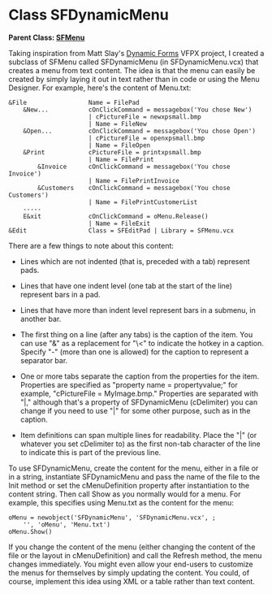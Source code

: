 # Class SFDynamicMenu

**Parent Class: [SFMenu](Class%20SFMenu.md)**

Taking inspiration from Matt Slay's [Dynamic Forms](https://github.com/mattslay/DynamicForms) VFPX project, I created a subclass of SFMenu called SFDynamicMenu (in SFDynamicMenu.vcx) that creates a menu from text content. The idea is that the menu can easily be created by simply laying it out in text rather than in code or using the Menu Designer. For example, here's the content of Menu.txt:

```
&File                 Name = FilePad
    &New...           cOnClickCommand = messagebox('You chose New')
                      | cPictureFile = newxpsmall.bmp
                      | Name = FileNew
    &Open...          cOnClickCommand = messagebox('You chose Open')
                      | cPictureFile = openxpsmall.bmp
                      | Name = FileOpen
    &Print            cPictureFile = printxpsmall.bmp
                      | Name = FilePrint
        &Invoice      cOnClickCommand = messagebox('You chose Invoice')
                      | Name = FilePrintInvoice
        &Customers    cOnClickCommand = messagebox('You chose Customers')
                      | Name = FilePrintCustomerList
    -----
    E&xit             cOnClickCommand = oMenu.Release()
                      | Name = FileExit
&Edit                 Class = SFEditPad | Library = SFMenu.vcx
```

There are a few things to note about this content:

* Lines which are not indented (that is, preceded with a tab) represent pads.

* Lines that have one indent level (one tab at the start of the line) represent bars in a pad.

* Lines that have more than indent level represent bars in a submenu, in another bar.

* The first thing on a line (after any tabs) is the caption of the item. You can use "&" as a replacement for "\\<" to indicate the hotkey in a caption. Specify "-" (more than one is allowed) for the caption to represent a separator bar.

* One or more tabs separate the caption from the properties for the item. Properties are specified as "property name = propertyvalue;" for example, "cPictureFile = MyImage.bmp." Properties are separated with "|," although that's a property of SFDynamicMenu (cDelimiter) you can change if you need to use "|" for some other purpose, such as in the caption.

* Item definitions can span multiple lines for readability. Place the "|" (or whatever you set cDelimiter to) as the first non-tab character of the line to indicate this is part of the previous line.

To use SFDynamicMenu, create the content for the menu, either in a file or in a string, instantiate SFDynamicMenu and pass the name of the file to the Init method or set the cMenuDefinition property after instantiation to the content string. Then call Show as you normally would for a menu. For example, this specifies using Menu.txt as the content for the menu:

```foxpro
oMenu = newobject('SFDynamicMenu', 'SFDynamicMenu.vcx', ;
    '', 'oMenu', 'Menu.txt')
oMenu.Show()
```

If you change the content of the menu (either changing the content of the file or the layout in cMenuDefinition) and call the Refresh method, the menu changes immediately. You might even allow your end-users to customize the menus for themselves by simply updating the content. You could, of course, implement this idea using XML or a table rather than text content.
